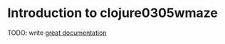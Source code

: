 # Introduction to clojure0305wmaze

TODO: write [great documentation](http://jacobian.org/writing/what-to-write/)
